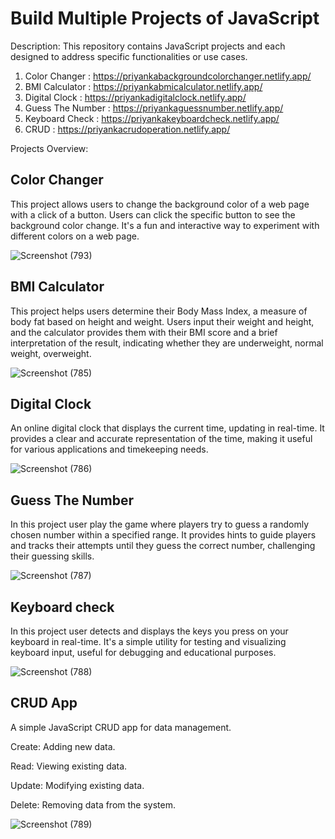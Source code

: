 # Build Multiple Projects of JavaScript

Description: This repository contains JavaScript projects and each designed to address specific functionalities or use cases.

1. Color Changer : https://priyankabackgroundcolorchanger.netlify.app/
2. BMI Calculator : https://priyankabmicalculator.netlify.app/
3. Digital Clock : https://priyankadigitalclock.netlify.app/
4. Guess The Number : https://priyankaguessnumber.netlify.app/
5. Keyboard Check : https://priyankakeyboardcheck.netlify.app/
6. CRUD : https://priyankacrudoperation.netlify.app/  

Projects Overview: 

## Color Changer 
This project allows users to change the background color of a web page with a click of a button. Users can click the specific button to see the background color change. It's a fun and interactive way to experiment with different colors on a web page.

![Screenshot (793)](https://github.com/PriyankaBtech/Core_JavaScript_Projects/assets/109729930/29ba4014-e089-44b5-97fa-801701a5e88d)


## BMI Calculator
This project helps users determine their Body Mass Index, a measure of body fat based on height and weight. Users input their weight and height, and the calculator provides them with their BMI score and a brief interpretation of the result, indicating whether they are underweight, normal weight, overweight.

![Screenshot (785)](https://github.com/PriyankaBtech/React_with_Projects/assets/109729930/7351f140-4c30-4944-a2f7-d8e135d1bdf8)


## Digital Clock
An online digital clock that displays the current time, updating in real-time. It provides a clear and accurate representation of the time, making it useful for various applications and timekeeping needs.

![Screenshot (786)](https://github.com/PriyankaBtech/React_with_Projects/assets/109729930/ea41c800-01a3-44c5-82d0-c3c2c08ee069)


## Guess The Number
In this project user play the game where players try to guess a randomly chosen number within a specified range. It provides hints to guide players and tracks their attempts until they guess the correct number, challenging their guessing skills.

![Screenshot (787)](https://github.com/PriyankaBtech/React_with_Projects/assets/109729930/8f5889cf-7534-4593-9303-25484ffce1a3)


## Keyboard check
In this project user detects and displays the keys you press on your keyboard in real-time. It's a simple utility for testing and visualizing keyboard input, useful for debugging and educational purposes.

![Screenshot (788)](https://github.com/PriyankaBtech/React_with_Projects/assets/109729930/cfb954d5-0e22-4c84-86ec-742921d9ad85)


## CRUD App
A simple JavaScript CRUD app for data management.


Create: Adding new data.

Read: Viewing existing data.

Update: Modifying existing data.

Delete: Removing data from the system.

![Screenshot (789)](https://github.com/PriyankaBtech/React_with_Projects/assets/109729930/ce2ddced-2cd7-46d4-903b-7c27641e1eb1)








